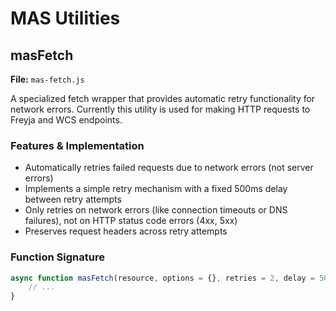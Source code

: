 # MAS Utilities

## masFetch

**File:** `mas-fetch.js`

A specialized fetch wrapper that provides automatic retry functionality for network errors.
Currently this utility is used for making HTTP requests to Freyja and WCS endpoints.

### Features & Implementation

-   Automatically retries failed requests due to network errors (not server errors)
-   Implements a simple retry mechanism with a fixed 500ms delay between retry attempts
-   Only retries on network errors (like connection timeouts or DNS failures), not on HTTP status code errors (4xx, 5xx)
-   Preserves request headers across retry attempts

### Function Signature

```javascript
async function masFetch(resource, options = {}, retries = 2, delay = 500) {
    // ...
}
```
